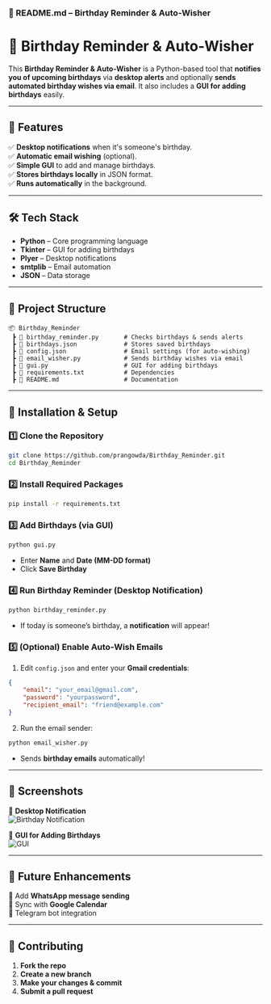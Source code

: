 ### 📜 README.md – Birthday Reminder & Auto-Wisher  

# 🎂 Birthday Reminder & Auto-Wisher  

This **Birthday Reminder & Auto-Wisher** is a Python-based tool that **notifies you of upcoming birthdays** via **desktop alerts** and optionally **sends automated birthday wishes via email**. It also includes a **GUI for adding birthdays** easily.  

---

## 🌟 Features  
✅ **Desktop notifications** when it's someone's birthday.  
✅ **Automatic email wishing** (optional).  
✅ **Simple GUI** to add and manage birthdays.  
✅ **Stores birthdays locally** in JSON format.  
✅ **Runs automatically** in the background.  

---

## 🛠️ Tech Stack  
- **Python** – Core programming language  
- **Tkinter** – GUI for adding birthdays  
- **Plyer** – Desktop notifications  
- **smtplib** – Email automation  
- **JSON** – Data storage  

---

## 📂 Project Structure  

```
📦 Birthday_Reminder
 ┣ 📜 birthday_reminder.py       # Checks birthdays & sends alerts  
 ┣ 📜 birthdays.json             # Stores saved birthdays  
 ┣ 📜 config.json                # Email settings (for auto-wishing)  
 ┣ 📜 email_wisher.py            # Sends birthday wishes via email  
 ┣ 📜 gui.py                     # GUI for adding birthdays  
 ┣ 📜 requirements.txt           # Dependencies  
 ┣ 📜 README.md                  # Documentation  
```

---

## 🚀 Installation & Setup  

### 1️⃣ Clone the Repository  
```bash
git clone https://github.com/prangowda/Birthday_Reminder.git
cd Birthday_Reminder
```

### 2️⃣ Install Required Packages  
```bash
pip install -r requirements.txt
```

### 3️⃣ Add Birthdays (via GUI)  
```bash
python gui.py
```
- Enter **Name** and **Date (MM-DD format)**  
- Click **Save Birthday**  

### 4️⃣ Run Birthday Reminder (Desktop Notification)  
```bash
python birthday_reminder.py
```
- If today is someone’s birthday, a **notification** will appear!  

### 5️⃣ (Optional) Enable Auto-Wish Emails  
1. Edit `config.json` and enter your **Gmail credentials**:  
```json
{
    "email": "your_email@gmail.com",
    "password": "yourpassword",
    "recipient_email": "friend@example.com"
}
```
2. Run the email sender:  
```bash
python email_wisher.py
```
- Sends **birthday emails** automatically!  

---

## 🎨 Screenshots  

🔹 **Desktop Notification**  
![Birthday Notification](https://via.placeholder.com/400x200.png?text=Birthday+Notification)  

🔹 **GUI for Adding Birthdays**  
![GUI](https://via.placeholder.com/400x300.png?text=Birthday+Reminder+GUI)  

---

## 🎁 Future Enhancements  
🔹 Add **WhatsApp message sending**  
🔹 Sync with **Google Calendar**  
🔹 Telegram bot integration  

---

## 🤝 Contributing  
1. **Fork the repo**  
2. **Create a new branch**  
3. **Make your changes & commit**  
4. **Submit a pull request**  
